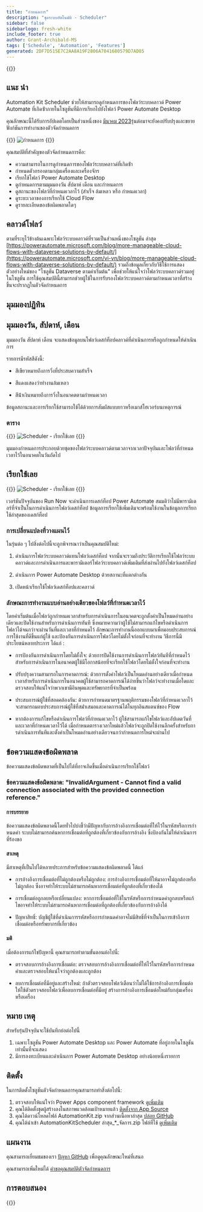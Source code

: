```yaml
---
title: "กำหนดการ"
description: "ชุดระบบอัตโนมัติ - Scheduler"
sidebar: false
sidebarlogo: fresh-white
include_footer: true
author: Grant-Archibald-MS
tags: ['Schedule', 'Automation', 'Features']
generated: 2DF7D515E7C2AA8A19F2806A7041680579D7AD85
---
```


{{<toc>}}

## แนะ นำ

Automation Kit Scheduler ช่วยให้สามารถดูกําหนดการของโฟลว์ระบบคลาวด์ Power Automate ที่เกิดซ้ําภายในโซลูชันที่มีการเรียกไปยังโฟลว์ Power Automate Desktop

คุณลักษณะนี้ได้รับการอัปเดตโดยเป็นส่วนหนึ่งของ [มีนาคม 2023](/th/releases/march-2023)รุ่นต่อมาจะยังคงปรับปรุงและขยายฟังก์ชันการทํางานของตัวจัดกําหนดการ

{{<border>}}
![กำหนดการ](/images/schedule.png)
{{</border>}}

คุณสมบัติที่สําคัญของตัวจัดกําหนดการคือ:

- ความสามารถในการดูกําหนดการของโฟลว์ระบบคลาวด์ที่เกิดซ้ํา
- กําหนดตัวกรองตามกลุ่มเครื่องและเครื่องจักร
- เรียกใช้โฟลว์ Power Automate Desktop
- ดูกําหนดการตามมุมมองวัน สัปดาห์ เดือน และกําหนดการ
- ดูสถานะของโฟลว์ที่กําหนดเวลาไว้ (สําเร็จ ล้มเหลว หรือ กําหนดเวลา)
- ดูระยะเวลาของการเรียกใช้ Cloud Flow
- ดูรายละเอียดของข้อผิดพลาดใดๆ

## คลาวด์โฟลว์

ตามที่ระบุไว้ข้างต้นเฉพาะโฟลว์ระบบคลาวด์ที่รวมเป็นส่วนหนึ่งของโซลูชัน ล่าสุด [https://powerautomate.microsoft.com/blog/more-manageable-cloud-flows-with-dataverse-solutions-by-default/](https://powerautomate.microsoft.com/vi-vn/blog/more-manageable-cloud-flows-with-dataverse-solutions-by-default/) รวมถึงข้อมูลเกี่ยวกับวิธีใช้การแสดงตัวอย่างใหม่ของ "โซลูชัน Dataverse ตามค่าเริ่มต้น" เพื่อช่วยให้แน่ใจว่าโฟลว์ระบบคลาวด์รวมอยู่ในโซลูชัน การใช้คุณสมบัตินี้สามารถช่วยผู้ใช้ในการรับรองโฟลว์ระบบคลาวด์ตามกําหนดเวลาที่สร้างขึ้นจะปรากฏในตัวจัดกําหนดการ

## มุมมองปฏิทิน

## มุมมองวัน, สัปดาห์, เดือน

มุมมองวัน สัปดาห์ เดือน จะแสดงข้อมูลบนโฟลว์เดสก์ท็อปคลาวด์ที่ดําเนินการหรือถูกกําหนดให้ดําเนินการ

รายการมีรหัสสีดังนี้:

- สีเขียวหมายถึงการวิ่งที่ประสบความสําเร็จ

- สีแดงแสดงว่าทํางานล้มเหลว

- สีน้ําเงินหมายถึงการวิ่งในอนาคตตามกําหนดเวลา

ข้อมูลสถานะและการเรียกใช้สามารถใช้ได้ด้วยการสัมผัสแบบยาวหรือเมาส์โฮเวอร์บนเหตุการณ์

### ตาราง

{{<border>}}
![Scheduler - เรียกใช้เลย](/images/scheduler-schedule-view.png)
{{</border>}}

มุมมองกําหนดการประกอบด้วยชุดของโฟลว์ระบบคลาวด์ตามเวลาจากเวลาปัจจุบันและโฟลว์ที่กําหนดเวลาไว้ในอนาคตในวันถัดไป

## เรียกใช้เลย

{{<border>}}
![Scheduler - เรียกใช้เลย](/images/scheduler-run-now.png)
{{</border>}}

เวอร์ชันปัจจุบันของ Run Now จะดําเนินการเดสก์ท็อป Power Automate สมมติว่าไม่มีพารามิเตอร์ที่จําเป็นในการดําเนินการโฟลว์เดสก์ท็อป ข้อมูลการเรียกใช้เพิ่มเติมจะพร้อมใช้งานในข้อมูลการเรียกใช้ล่าสุดของเดสก์ท็อป

### การเปลี่ยนแปลงที่วางแผนไว้

ในรุ่นต่อ ๆ ไปสิ่งต่อไปนี้จะถูกพิจารณาว่าเป็นคุณสมบัติใหม่:

1. ดําเนินการโฟลว์ระบบคลาวด์แทนโฟลว์เดสก์ท็อป จากนั้นจะรวมถึงประวัติการเรียกใช้โฟลว์ระบบคลาวด์และการดําเนินการและพารามิเตอร์โฟลว์ระบบคลาวด์เพิ่มเติมที่ส่งผ่านไปยังโฟลว์เดสก์ท็อป

2. ดําเนินการ Power Automate Desktop ด้วยสถานะที่แตกต่างกัน

3. เปิดหน้าเรียกใช้โฟลว์เดสก์ท็อปและคลาวด์

### ลักษณะการทํางานแบบอ่านอย่างเดียวของโฟลว์ที่กําหนดเวลาไว้

โดยค่าเริ่มต้นเมื่อโฟลว์ถูกกําหนดเวลาสําหรับการดําเนินการในอนาคตจะถูกตั้งค่าเป็นโหมดอ่านอย่างเดียวและปิดใช้งานสําหรับการดําเนินการทันที ซึ่งหมายความว่าผู้ใช้ไม่สามารถแก้ไขหรือดําเนินการโฟลว์ได้จนกว่าจะผ่านวันที่และเวลาที่กําหนดไว้ ลักษณะการทํางานนี้ออกแบบมาเพื่อมอบประสบการณ์การใช้งานที่ดีขึ้นแก่ผู้ใช้ และป้องกันการดําเนินการโฟลว์โดยไม่ตั้งใจก่อนที่จะทํางาน
วิธีการนี้มีประโยชน์หลายประการ ได้แก่ :

- การป้องกันการดําเนินการโดยไม่ตั้งใจ: ด้วยการปิดใช้งานการดําเนินการโฟลว์ทันทีที่กําหนดไว้สําหรับการดําเนินการในอนาคตผู้ใช้มีโอกาสน้อยที่จะเรียกใช้โฟลว์โดยไม่ตั้งใจก่อนที่จะทํางาน

- ปรับปรุงความสามารถในการคาดการณ์: ด้วยการตั้งค่าโฟลว์เป็นโหมดอ่านอย่างเดียวเมื่อกําหนดเวลาสําหรับการดําเนินการในอนาคตผู้ใช้สามารถคาดการณ์ได้ง่ายขึ้นว่าโฟลว์จะทํางานเมื่อใดและตรวจสอบให้แน่ใจว่าพวกเขามีอินพุตและทรัพยากรที่จําเป็นพร้อม

- ประสบการณ์ผู้ใช้ที่สอดคล้องกัน: ด้วยการกําหนดมาตรฐานพฤติกรรมของโฟลว์ที่กําหนดเวลาไว้ จะสามารถมอบประสบการณ์ผู้ใช้ที่สม่ําเสมอและคาดการณ์ได้ในทุกอินสแตนซ์ของ Flow

- หากต้องการแก้ไขหรือดําเนินการโฟลว์ที่กําหนดเวลาไว้ ผู้ใช้สามารถแก้ไขโฟลว์และอัปเดตวันที่และเวลาที่กําหนดเวลาไว้ได้ เมื่อกําหนดตารางเวลาใหม่แล้วโฟลว์จะถูกปิดใช้งานอีกครั้งสําหรับการดําเนินการทันทีและตั้งค่าเป็นโหมดอ่านอย่างเดียวจนกว่ากําหนดการใหม่จะผ่านไป

## ข้อความแสดงข้อผิดพลาด

ข้อความแสดงข้อผิดพลาดที่เป็นไปได้ที่อาจเกิดขึ้นเมื่อดําเนินการเรียกใช้โฟลว์

### ข้อความแสดงข้อผิดพลาด: "InvalidArgument - Cannot find a valid connection associated with the provided connection reference."

#### การบรรยาย

ข้อความแสดงข้อผิดพลาดนี้โดยทั่วไปบ่งชี้ว่ามีปัญหากับการอ้างอิงการเชื่อมต่อที่ให้ไว้ในรหัสหรือการกําหนดค่า ระบบไม่สามารถค้นหาการเชื่อมต่อที่ถูกต้องที่เกี่ยวข้องกับการอ้างอิง ซึ่งป้องกันไม่ให้ดําเนินการที่ร้องขอ

#### สาเหตุ

มีสาเหตุที่เป็นไปได้หลายประการสําหรับข้อความแสดงข้อผิดพลาดนี้ ได้แก่

- การอ้างอิงการเชื่อมต่อที่ไม่ถูกต้องหรือไม่ถูกต้อง: การอ้างอิงการเชื่อมต่อที่ให้มาอาจไม่ถูกต้องหรือไม่ถูกต้อง ซึ่งอาจทําให้ระบบไม่สามารถค้นหาการเชื่อมต่อที่ถูกต้องที่เกี่ยวข้องได้

- การเชื่อมต่อถูกลบหรือเปลี่ยนแปลง: หากการเชื่อมต่อที่ใช้ในรหัสหรือการกําหนดค่าถูกลบหรือแก้ไขอาจทําให้ระบบไม่สามารถค้นหาการเชื่อมต่อที่ถูกต้องที่เกี่ยวข้องกับการอ้างอิงได้

- ปัญหาสิทธิ์: บัญชีผู้ใช้ที่ดําเนินการรหัสหรือการกําหนดค่าอาจไม่มีสิทธิ์ที่จําเป็นในการเข้าถึงการเชื่อมต่อหรือทรัพยากรที่เกี่ยวข้อง

#### มติ

เมื่อต้องการแก้ไขปัญหานี้ คุณสามารถทําตามขั้นตอนต่อไปนี้:

- ตรวจสอบการอ้างอิงการเชื่อมต่อ: ตรวจสอบการอ้างอิงการเชื่อมต่อที่ให้ไว้ในรหัสหรือการกําหนดค่าและตรวจสอบให้แน่ใจว่าถูกต้องและถูกต้อง

- ลบการเชื่อมต่อที่มีอยู่และสร้างใหม่: ถ้าตัวตรวจสอบโฟลว์เตือนว่าไม่ได้ใช้การอ้างอิงการเชื่อมต่อ ให้ใช้ตัวตรวจสอบโฟลว์เพื่อลบการเชื่อมต่อที่มีอยู่ สร้างการอ้างอิงการเชื่อมต่อใหม่กับกลุ่มเครื่องหรือเครื่อง

## หมาย เหตุ

สําหรับรุ่นปัจจุบันจะใช้บันทึกย่อต่อไปนี้

1. เฉพาะโซลูชัน Power Automate Desktop และ Power Automate ที่อยู่ภายในโซลูชันเท่านั้นที่จะแสดง
1. มีการลงทะเบียนและดําเนินการ Power Automate Desktop อย่างน้อยหนึ่งรายการ

## ติดตั้ง

ในการติดตั้งโซลูชันตัวจัดกําหนดการคุณสามารถทําสิ่งต่อไปนี้:

1. ตรวจสอบให้แน่ใจว่า Power Apps component framework <a href="https://learn.microsoft.com/en-us/power-apps/developer/component-framework/component-framework-for-canvas-apps#enable-the-power-apps-component-framework-feature" target="_blank">ดูเพิ่มเติม</a>
1. คุณได้ติดตั้งชุดผู้สร้างลงในสภาพแวดล้อมเป้าหมายแล้ว <a href="https://appsource.microsoft.com/en-us/product/dynamics-365/microsoftpowercatarch.creatorkit1" target="_blank">ติดตั้งจาก App Source</a>
1. คุณได้ดาวน์โหลดไฟล์ AutomationKit.zip จากส่วนเนื้อหาล่าสุด <a href="https://github.com/microsoft/powercat-automation-kit/releases" target="_blank">ปล่อย GitHub</a>
1. คุณได้นําเข้า AutomationKitScheduler ล่าสุด_*_จัดการ.zip ไฟล์ที่ใช้ <a href='https://learn.microsoft.com/en-us/power-apps/maker/data-platform/import-update-export-solutions' target="_blank">ดูเพิ่มเติม</a>

## แผนงาน

คุณสามารถเยี่ยมชมของเรา <a href="https://github.com/microsoft/powercat-automation-kit/issues?q=is%3Aissue+is%3Aopen+label%3Ascheduler" target="_blank">ปัญหา GitHub</a> เพื่อดูคุณลักษณะใหม่ที่เสนอ

คุณสามารถเพิ่มใหม่ได้ <a href="https://github.com/microsoft/powercat-automation-kit/issues/new?assignees=&labels=automation-kit%2Cenhancement%2Cscheduler&template=2-automation-kit-feature.yml&title=%5BAutomation+Kit+-+Feature%5D%3A+FEATURE+TITLE" target="_blank">คําขอคุณสมบัติตัวจัดกําหนดการ</a>

## การตอบสนอง

{{<questions name="/content/th/features/scheduler.json" completed="ขอขอบคุณที่ให้ข้อเสนอแนะ" showNavigationButtons="false" locale="th">}}

